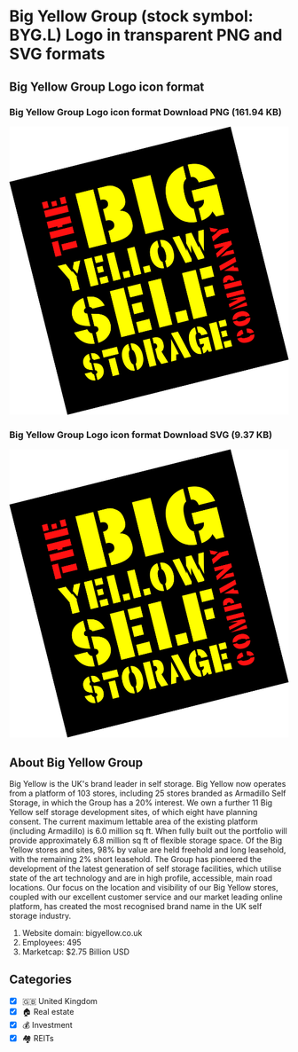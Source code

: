 # Big Yellow Group (stock symbol: BYG.L) Logo in transparent PNG and SVG formats

## Big Yellow Group Logo icon format

### Big Yellow Group Logo icon format Download PNG (161.94 KB)

![Big Yellow Group Logo icon format Download PNG (161.94 KB)](/img/orig/BYG.L-15fa280e.png)

### Big Yellow Group Logo icon format Download SVG (9.37 KB)

![Big Yellow Group Logo icon format Download SVG (9.37 KB)](/img/orig/BYG.L-1c479cff.svg)

## About Big Yellow Group

Big Yellow is the UK's brand leader in self storage. Big Yellow now operates from a platform of 103 stores, including 25 stores branded as Armadillo Self Storage, in which the Group has a 20% interest. We own a further 11 Big Yellow self storage development sites, of which eight have planning consent. The current maximum lettable area of the existing platform (including Armadillo) is 6.0 million sq ft. When fully built out the portfolio will provide approximately 6.8 million sq ft of flexible storage space. Of the Big Yellow stores and sites, 98% by value are held freehold and long leasehold, with the remaining 2% short leasehold. The Group has pioneered the development of the latest generation of self storage facilities, which utilise state of the art technology and are in high profile, accessible, main road locations. Our focus on the location and visibility of our Big Yellow stores, coupled with our excellent customer service and our market leading online platform, has created the most recognised brand name in the UK self storage industry.

1. Website domain: bigyellow.co.uk
2. Employees: 495
3. Marketcap: $2.75 Billion USD


## Categories
- [x] 🇬🇧 United Kingdom
- [x] 🏠 Real estate
- [x] 💰 Investment
- [x] 🏘️ REITs
